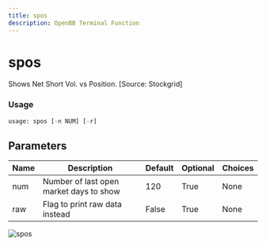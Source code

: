 ```yaml
---
title: spos
description: OpenBB Terminal Function
---
```


# spos

Shows Net Short Vol. vs Position. [Source: Stockgrid]

### Usage 
```python
usage: spos [-n NUM] [-r]
```

## Parameters

| Name | Description | Default | Optional | Choices |
| ---- | ----------- | ------- | -------- | ------- |
| num | Number of last open market days to show | 120 | True | None |
| raw | Flag to print raw data instead | False | True | None |


![spos](https://user-images.githubusercontent.com/46355364/154101511-fd2d65e9-69a6-46f3-aa78-77c032c6900d.png)

